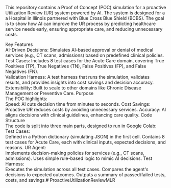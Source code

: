 This repository contains a Proof of Concept (POC) simulation for a proactive Utilization Review (UR) system powered by AI. The system is designed for a a Hospital in Illinois partnered with Blue Cross Blue Shield (BCBS). The goal is to show how AI can improve the UR process by predicting healthcare service needs early, ensuring appropriate care, and reducing unnecessary costs.

Key Features<br>
AI-Driven Decisions: Simulates AI-based approval or denial of medical services (e.g., CT scans, admissions) based on predefined clinical policies.<br>
Test Cases: Includes 8 test cases for the Acute Care domain, covering True Positives (TP), True Negatives (TN), False Positives (FP), and False Negatives (FN).<br>
Validation Harness: A test harness that runs the simulation, validates results, and provides insights into cost savings and decision accuracy.<br>
Extensibility: Built to scale to other domains like Chronic Disease Management or Preventive Care.
Purpose<br>
The POC highlights:
<br>
Speed: AI cuts decision time from minutes to seconds.
Cost Savings: Proactive UR reduces costs by avoiding unnecessary services.
Accuracy: AI aligns decisions with clinical guidelines, enhancing care quality.
Code Structure<br>
The code is split into three main parts, designed to run in Google Colab:
<br>
Test Cases:<br>
Defined in a Python dictionary (simulating JSON) in the first cell.
Contains 8 test cases for Acute Care, each with clinical inputs, expected decisions, and reasons.
UR Agent:<br>
Implements decision-making policies for services (e.g., CT scans, admissions).
Uses simple rule-based logic to mimic AI decisions.
Test Harness:<br>
Executes the simulation across all test cases.
Compares the agent's decisions to expected outcomes.
Outputs a summary of passed/failed tests, costs, and savings.# ProactiveUtilizationReviewMLR
